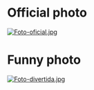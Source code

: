 # Official photo
[![Foto-oficial.jpg](https://i.postimg.cc/Hky6J7j8/Foto-oficial.jpg)](https://postimg.cc/G4bFVtFb)

# Funny photo
[![Foto-divertida.jpg](https://i.postimg.cc/PxxZwBKV/Foto-divertida.jpg)](https://postimg.cc/06TbgXT7)